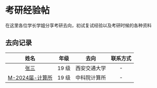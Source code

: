 # 考研经验帖

在这里各位学长学姐分享考研去向，初试复试经验以及考研时候的各种资料

## 去向记录

|                         姓名                         | 年级  |     去向     | 联系方式 |
| :--------------------------------------------------: | :---: | :----------: | :------: |
| [张三](docs/升学&就业/考研/经验帖/张三考研经验帖.md) | 19 级 | 西安交通大学 |    -     |
| [M-2024届-计算所](docs/升学&就业/考研/经验帖/M计算所考研经验.md) | 19 级 | 中科院计算所 |    -     |
